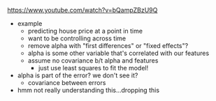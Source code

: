 https://www.youtube.com/watch?v=bQampZBzU9Q


* example
  * predicting house price at a point in time
  * want to be controlling across time
  * remove alpha with "first differences" or "fixed effects"?
  * alpha is some other variable that's correlated with our features
  * assume no covariance b/t alpha and features
    * just use least squares to fit the model!
* alpha is part of the error? we don't see it?
  * covariance between errors 
* hmm not really understanding this...dropping this